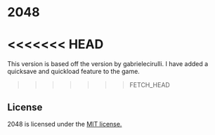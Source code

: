 # 2048
<<<<<<< HEAD
=======

This version is based off the version by gabrielecirulli. I have added a quicksave and quickload feature to the game.
>>>>>>> FETCH_HEAD

## License
2048 is licensed under the [MIT license.](https://github.com/gabrielecirulli/2048/blob/master/LICENSE.txt)

